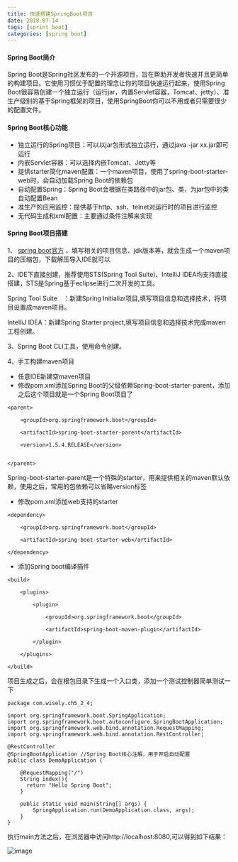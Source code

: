 ```yaml
---
title: 快速搭建SpringBoot项目
date: 2018-07-14
tags: [sprint boot]
categories: [spring boot]
---
```


#### Spring Boot简介

Spring Boot是Spring社区发布的一个开源项目，旨在帮助开发者快速并且更简单的构建项目。它使用习惯优于配置的理念让你的项目快速运行起来，使用Spring Boot很容易创建一个独立运行（运行jar，内置Servlet容器，Tomcat、jetty）、准生产级别的基于Spring框架的项目，使用SpringBoot你可以不用或者只需要很少的配置文件。

#### Spring Boot核心功能
- 独立运行的Spring项目：可以以jar包形式独立运行，通过java -jar xx.jar即可运行
- 内嵌Servlet容器：可以选择内嵌Tomcat、Jetty等
- 提供starter简化maven配置：一个maven项目，使用了spring-boot-starter-web时，会自动加载Spring Boot的依赖包
- 自动配置Spring：Spring Boot会根据在类路径中的jar包、类，为jar包中的类自动配置Bean
- 准生产的应用监控：提供基于http、ssh、telnet对运行时的项目进行监控
- 无代码生成和xml配置：主要通过条件注解来实现

#### Spring Boot项目搭建

1、 [spring boot官方](http://note.youdao.com/) ，填写相关的项目信息、jdk版本等，就会生成一个maven项目的压缩包，下载解压导入IDE就可以

2、IDE下直接创建，推荐使用STS(Spring Tool Suite)、IntelliJ IDEA均支持直接搭建，STS是Spring基于eclipse进行二次开发的工具。

Spring Tool Suite　：新建Spring Initializr项目,填写项目信息和选择技术，将项目设置成maven项目。

IntelliJ IDEA：新建Spring Starter project,填写项目信息和选择技术完成maven工程创建。

3、Spring Boot CLI工具，使用命令创建。

4、手工构建maven项目
- 任意IDE新建空maven项目
- 修改pom.xml添加Spring Boot的父级依赖Spring-boot-starter-parent，添加之后这个项目就是一个Spring Boot项目了


```
<parent>

    <groupId>org.springframework.boot</groupId>

    <artifactId>spring-boot-starter-parent</artifactId>

    <version>1.5.4.RELEASE</version>


</parent>
```

Spring-boot-starter-parent是一个特殊的starter，用来提供相关的maven默认依赖，使用之后，常用的包依赖可以省略version标签

- 修改pom.xml添加web支持的starter
```
<dependency>

    <groupId>org.springframework.boot</groupId>

    <artifactId>spring-boot-starter-web</artifactId>

</dependency>
```

- 添加Spring boot编译插件

```
<build>

    <plugins>

        <plugin>

            <groupId>org.springframework.boot</groupId>

            <artifactId>spring-boot-maven-plugin</artifactId>

        </plugin>

    </plugins>

</build>
```

项目生成之后，会在根包目录下生成一个入口类，添加一个测试控制器简单测试一下

```
package com.wisely.ch5_2_4;

import org.springframework.boot.SpringApplication;
import org.springframework.boot.autoconfigure.SpringBootApplication;
import org.springframework.web.bind.annotation.RequestMapping;
import org.springframework.web.bind.annotation.RestController;

@RestController
@SpringBootApplication //Spring Boot核心注解，用于开启自动配置
public class DemoApplication {

    @RequestMapping("/")
    String index(){
      return "Hello Spring Boot";
    }
  
    public static void main(String[] args) {
        SpringApplication.run(DemoApplication.class, args);
    }
}
```

执行main方法之后，在浏览器中访问http://localhost:8080,可以得到如下结果：

![image](http://otqvaruzt.bkt.clouddn.com/10180714-4.png)